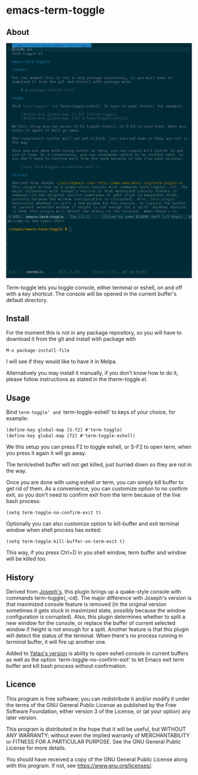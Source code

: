 # emacs-term-toggle

## About

![Screenshot:](term-toggle.png)

Term-toggle lets you toggle console, either terminal or eshell, on and off with
a key shortcut. The console will be opened in the current buffer's default
directory.

## Install

For the moment this is not in any package repository, so you will have to
download it from the git and install with package with

    M-x package-install-file

I will see if they would like to have it in Melpa.

Alternatively you may install it manually, if you don't know how to do it,
please follow instructions as stated in the therm-toggle.el.

## Usage

Bind `term-toggle' and `term-toggle-eshell' to keys of your choice, for example:

    (define-key global-map [S-f2] #'term-toggle)
    (define-key global-map [f2] #'term-toggle-eshell)

We this setup you can press F2 to toggle eshell, or S-F2 to open term, when you
press it again it will go away. 

The term/eshell buffer will not get killed, just burried down so they are not in
the way.

Once you are done with using eshell or term, you can simply kill buffer to get
rid of them. As a convenience, you can customize option to no confirm exit, so
you don't need to confirm exit from the term because of the live bash process: 

    (setq term-toggle-no-confirm-exit t)

Optionally you can also customize option to kill-buffer and exit terminal window
when shell process has exited:

    (setq term-toggle-kill-buffer-on-term-exit t)

This way, if you press Ctrl+D in you shell window, term buffer and window will be
killed too.

## History

Derived from [Joseph's](https://www.emacswiki.org/emacs/term-toggle.el), this
plugin brings up a quake-style console with commands term-toggle{,-cd}. The
major difference with Joseph's version is that maximized console feature is
removed (in the original version sometimes it gets stuck in maximized state,
possibly because the window configuration is corrupted). Also, this plugin
determines whether to split a new window for the console, or replace the buffer
of current selected window if height is not enough for a split. Another feature
is that this plugin will detect the status of the terminal. When there's no
process running in *terminal* buffer, it will fire up another one.

Added to [Yatao's version](https://github.com/v-yadli/emacs-term-toggle) is
ability to open eshell console in current buffers as well as the option
`term-toggle-no-confirm-exit' to let Emacs exit term buffer and kill bash
process without confirmation. 

## Licence
  
This program is free software; you can redistribute it and/or modify it under
the terms of the GNU General Public License as published by the Free Software
Foundation, either version 3 of the License, or (at your option) any later
version.

This program is distributed in the hope that it will be useful, but WITHOUT
ANY WARRANTY; without even the implied warranty of MERCHANTABILITY or FITNESS
FOR A PARTICULAR PURPOSE. See the GNU General Public License for more
details.

You should have received a copy of the GNU General Public License along with
this program. If not, see https://www.gnu.org/licenses/.

